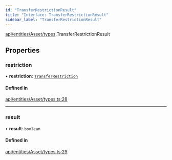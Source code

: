 ```yaml
---
id: "TransferRestrictionResult"
title: "Interface: TransferRestrictionResult"
sidebar_label: "TransferRestrictionResult"
---
```


[api/entities/Asset/types](../../../../../../modules/API/Entities/Asset/Types/Types.md).TransferRestrictionResult

## Properties

### restriction

• **restriction**: [`TransferRestriction`](../../../../../../modules/Types/Types.md#transferrestriction)

#### Defined in

[api/entities/Asset/types.ts:28](https://github.com/PolymeshAssociation/polymesh-sdk/blob/07a4c5b0/src/api/entities/Asset/types.ts#L28)

___

### result

• **result**: `boolean`

#### Defined in

[api/entities/Asset/types.ts:29](https://github.com/PolymeshAssociation/polymesh-sdk/blob/07a4c5b0/src/api/entities/Asset/types.ts#L29)
